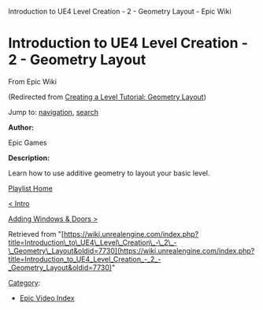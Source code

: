 Introduction to UE4 Level Creation - 2 - Geometry Layout - Epic Wiki              

Introduction to UE4 Level Creation - 2 - Geometry Layout
========================================================

From Epic Wiki

(Redirected from [Creating a Level Tutorial: Geometry Layout](/index.php?title=Creating_a_Level_Tutorial:_Geometry_Layout&redirect=no "Creating a Level Tutorial: Geometry Layout"))

Jump to: [navigation](#mw-navigation), [search](#p-search)

  

**Author:**

Epic Games

**Description:**

Learn how to use additive geometry to layout your basic level.

  

[Playlist Home](/Category:Epic_Video_Playlists "Category:Epic Video Playlists")

[< Intro](/Introduction_to_UE4_Level_Creation_-_1_-_Intro "Introduction to UE4 Level Creation - 1 - Intro")

[Adding Windows & Doors >](/Introduction_to_UE4_Level_Creation_-_3_-_Adding_Windows_and_Doors "Introduction to UE4 Level Creation - 3 - Adding Windows and Doors")

Retrieved from "[https://wiki.unrealengine.com/index.php?title=Introduction\_to\_UE4\_Level\_Creation\_-\_2\_-\_Geometry\_Layout&oldid=7730](https://wiki.unrealengine.com/index.php?title=Introduction_to_UE4_Level_Creation_-_2_-_Geometry_Layout&oldid=7730)"

[Category](/Special:Categories "Special:Categories"):

*   [Epic Video Index](/index.php?title=Category:Epic_Video_Index&action=edit&redlink=1 "Category:Epic Video Index (page does not exist)")
